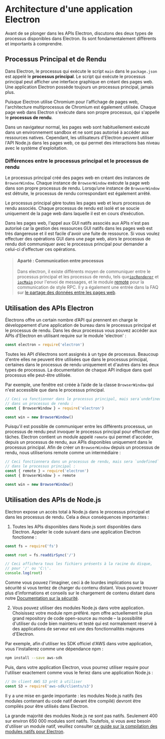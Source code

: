 # Architecture d'une application Electron

Avant de se plonger dans les APIs Electron, discutons des deux types de processus disponibles dans Electron. Ils sont fondamentalement différents et importants à comprendre.

## Processus Principal et de Rendu

Dans Electron, le processus qui exécute le script `main` dans le `package.json` est appelé le **processus principal**. Le script qui exécute le processus principal peut afficher une interface graphique en créant des pages web. Une application Electron possède toujours un processus principal, jamais plus.

Puisque Electron utilise Chromium pour l'affichage de pages web, l'architecture multiprocessus de Chromium est également utilisée. Chaque page web dans Electron s'exécute dans son propre processus, qui s'appelle le **processus de rendu**.

Dans un navigateur normal, les pages web sont habituellement exécuté dans un environnement sandbox et ne sont pas autorisé à accéder aux ressources natives. Cependant, les utilisateurs d'Electron peuvent utiliser l'API Node.js dans les pages web, ce qui permet des interactions bas niveau avec le système d'exploitation.

### Différences entre le processus principal et le processus de rendu

Le processus principal créé des pages web en créant des instances de `BrowserWindow`. Chaque instance de `BrowserWindow` exécute la page web dans son propre processus de rendu. Lorsqu’une instance de `BrowserWindow` est détruite, le processus de rendu correspondant est également arrêté.

Le processus principal gère toutes les pages web et leurs processus de rendu associés. Chaque processus de rendu est isolé et se soucie uniquement de la page web dans laquelle il est en cours d’exécution.

Dans les pages web, l'appel aux GUI natifs associés aux APIs n'est pas autorisé car la gestion des ressources GUI natifs dans les pages web est très dangereuse et il est facile d'avoir une fuite de ressource. Si vous voulez effectuer des opérations GUI dans une page web, alors le processus de rendu doit communiquer avec le processus principal pour demander a celui-ci d'effectuer ces opérations.

> #### Aparté : Communication entre processus
> 
> Dans electron, il existe différents moyen de communiquer entre le processus principal et les processus de rendu, tels que[`ipcRenderer`](../api/ipc-renderer.md) et [`ipcMain`](../api/ipc-main.md) pour l'envoi de messages, et le module [remote](../api/remote.md) pour la communication de style RPC. Il y a également une entrée dans la FAQ sur [le partage des données entre les pages web](../faq.md#how-to-share-data-between-web-pages).

## Utilisation des APIs Electron

Électrons offre un certain nombre d’API qui prennent en charge le développement d’une application de bureau dans le processus principal et le processus de rendu. Dans les deux processus vous pouvez accéder aux APIs d'Electron en utilisant require sur le module 'electron' :

```javascript
const electron = require('electron')
```

Toutes les API d’électrons sont assignés à un type de processus. Beaucoup d'entre elles ne peuvent être utilisées que dans le processus principal, certaines dans le processus de rendu uniquement et d'autres dans les deux types de processus. La documentation de chaque API indique dans quel processus elle peut-être utilisée.

Par exemple, une fenêtre est créée à l’aide de la classe `BrowserWindow` qui n'est accessible que dans le processus principal.

```javascript
// Ceci va fonctionner dans le processus principal, mais sera`undefined`
// dans un processus de rendu :
const { BrowserWindow } = require('electron')

const win = new BrowserWindow()
```

Puisqu'il est possible de communiquer entre les différents processus, un processus de rendu peut invoquer le processus principal pour effectuer des tâches. Electron contient un module appelé `remote` qui permet d'accéder, depuis un processus de rendu, aux APIs disponibles uniquement dans le processus principal. Afin de créer un `BrowserWindow` depuis un processus de rendu, nous utiliserions remote comme un intermédiaire :

```javascript
// Ceci fonctionnera dans un processus de rendu, mais sera `undefined`
// dans le processus principal :
const { remote } = require('electron')
const { BrowserWindow } = remote

const win = new BrowserWindow()
```

## Utilisation des APIs de Node.js

Electron expose un accès total à Node.js dans le processus principal et dans les processus de rendu. Cela a deux conséquences importantes :

1) Toutes les APIs disponibles dans Node.js sont disponibles dans Electron. Appeler le code suivant dans une application Electron fonctionne :

```javascript
const fs = require('fs')

const root = fs.readdirSync('/')

// Ceci affichera tous les fichiers présents à la racine du disque,
// pour '/' ou 'C:\'.
console.log(root)
```

Comme vous pouvez l'imaginer, ceci à de lourdes implications sur la sécurité si vous tentez de charger du contenu distant. Vous pouvez trouver plus d’informations et conseils sur le chargement de contenu distant dans notre [Documentation sur la sécurité](./security.md).

2) Vous pouvez utiliser des modules Node.js dans votre application. Choisissez votre module npm préféré. npm offre actuellement le plus grand repository de code open-source au monde –&nbsp;la possibilité d'utiliser du code bien maintenu et testé qui est normalement réservé à des applications de serveur est une des fonctionnalités majeures d'Electron.

Par exemple, afin d'utiliser les SDK officiel d'AWS dans votre application, vous l'installerez comme une dépendance npm :

```sh
npm install --save aws-sdk
```

Puis, dans votre application Electron, vous pourrez utiliser require pour l'utiliser exactement comme vous le feriez dans une application Node.js :

```javascript
// Un client AWS S3 prêt à utiliser
const S3 = require('aws-sdk/clients/s3')
```

Il y a une mise en garde importante : les modules Node.js natifs (les modules contenant du code natif devant être compilé) devront être compilés pour être utilisés dans Electron.

La grande majorité des modules Node.js ne sont pas natifs. Seulement 400 sur environ 650 000 modules sont natifs. Toutefois, si vous avez besoin d'utiliser un module natif, veuillez consulter [ce guide sur la compilation des modules natifs pour Electron](./using-native-node-modules.md).